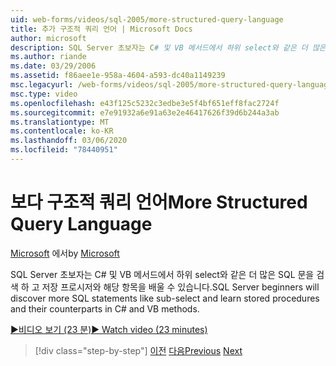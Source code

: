 ```yaml
---
uid: web-forms/videos/sql-2005/more-structured-query-language
title: 추가 구조적 쿼리 언어 | Microsoft Docs
author: microsoft
description: SQL Server 초보자는 C# 및 VB 메서드에서 하위 select와 같은 더 많은 SQL 문을 검색 하 고 저장 프로시저와 해당 항목을 배울 수 있습니다.
ms.author: riande
ms.date: 03/29/2006
ms.assetid: f86aee1e-958a-4604-a593-dc40a1149239
msc.legacyurl: /web-forms/videos/sql-2005/more-structured-query-language
msc.type: video
ms.openlocfilehash: e43f125c5232c3edbe3e5f4bf651eff8fac2724f
ms.sourcegitcommit: e7e91932a6e91a63e2e46417626f39d6b244a3ab
ms.translationtype: MT
ms.contentlocale: ko-KR
ms.lasthandoff: 03/06/2020
ms.locfileid: "78440951"
---
```

# <a name="more-structured-query-language"></a><span data-ttu-id="39cb7-103">보다 구조적 쿼리 언어</span><span class="sxs-lookup"><span data-stu-id="39cb7-103">More Structured Query Language</span></span>

<span data-ttu-id="39cb7-104">[Microsoft](https://github.com/microsoft) 에서</span><span class="sxs-lookup"><span data-stu-id="39cb7-104">by [Microsoft](https://github.com/microsoft)</span></span>

<span data-ttu-id="39cb7-105">SQL Server 초보자는 C# 및 VB 메서드에서 하위 select와 같은 더 많은 SQL 문을 검색 하 고 저장 프로시저와 해당 항목을 배울 수 있습니다.</span><span class="sxs-lookup"><span data-stu-id="39cb7-105">SQL Server beginners will discover more SQL statements like sub-select and learn stored procedures and their counterparts in C# and VB methods.</span></span>

[<span data-ttu-id="39cb7-106">&#9654;비디오 보기 (23 분)</span><span class="sxs-lookup"><span data-stu-id="39cb7-106">&#9654; Watch video (23 minutes)</span></span>](https://channel9.msdn.com/Blogs/ASP-NET-Site-Videos/more-structured-query-language)

> [!div class="step-by-step"]
> <span data-ttu-id="39cb7-107">[이전](manipulating-database-data.md)
> [다음](understanding-security-and-network-connectivity.md)</span><span class="sxs-lookup"><span data-stu-id="39cb7-107">[Previous](manipulating-database-data.md)
[Next](understanding-security-and-network-connectivity.md)</span></span>
